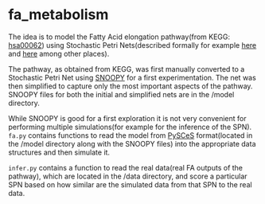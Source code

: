 fa_metabolism
=============

The idea is to model the Fatty Acid elongation pathway(from KEGG: [hsa00062](http://www.genome.jp/kegg-bin/show_pathway?hsa00062)) using Stochastic Petri Nets(described formally for example [here](http://link.springer.com/chapter/10.1007/978-3-540-75140-3_14) and [here](http://www.fd.cvut.cz/department/k611/pedagog/THO_A/A_soubory/SPN_Introduction.pdf) among other places).

The pathway, as obtained from KEGG, was first manually converted to a Stochastic Petri Net using [SNOOPY](http://www-dssz.informatik.tu-cottbus.de/DSSZ/Software/Snoopy) for a first experimentation.
The net was then simplified to capture only the most important aspects of the pathway. SNOOPY files for both the initial and simplified nets are in the /model directory.

While SNOOPY is good for a first exploration it is not very convenient for performing multiple simulations(for example for the inference of the SPN). `fa.py` contains functions to read the model from [PySCeS](http://pysces.sourceforge.net/) format(located in the /model directory along with the SNOOPY files) into the appropriate data structures and then simulate it.

`infer.py` contains a function to read the real data(real FA outputs of the pathway), which are located in the /data directory, and score a particular SPN based on how similar are the simulated data from that SPN to the real data.

